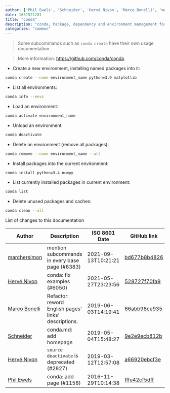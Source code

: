 ```yaml
---
author: ['Phil Ewels', 'Schneider', 'Hervé Nivon', 'Marco Bonelli', 'marchersimon']
date: 1631521281
title: "conda"
description: "conda, Package, dependency and environment management for any programming language."
categories: "common"
---
```

> Some subcommands such as `conda create` have their own usage documentation.

> More information: <https://github.com/conda/conda>.

- Create a new environment, installing named packages into it:

```bash
conda create --name environment_name python=3.9 matplotlib
```

- List all environments:

```bash
conda info --envs
```

- Load an environment:

```bash
conda activate environment_name
```

- Unload an environment:

```bash
conda deactivate
```

- Delete an environment (remove all packages):

```bash
conda remove --name environment_name --all
```

- Install packages into the current environment:

```bash
conda install python=3.4 numpy
```

- List currently installed packages in current environment:

```bash
conda list
```

- Delete unused packages and caches:

```bash
conda clean --all
```
List of changes to this documentation


Author | Description | ISO 8601 Date | GitHub link
------|-----|-----|-----
[marchersimon](mailto:50295997+marchersimon@users.noreply.github.com) | mention subcommands in every base page (#6383) | 2021-09-13T10:21:21 | [bd677b8b4826](https://github.com/tldr-pages/tldr/commit/bd677b8b48260e301fb99fea794f4dc1458d1562)
[Hervé Nivon](mailto:herve.nivon@gmail.com) | conda: fix examples (#6050) | 2021-05-27T23:23:56 | [528727f70fa9](https://github.com/tldr-pages/tldr/commit/528727f70fa9d57b148ff8850068afdaedb96cd0)
[Marco Bonelli](mailto:marco@mebeim.net) | Refactor: reword English pages' links' descriptions. | 2019-06-03T14:19:41 | [66abb98ce935](https://github.com/tldr-pages/tldr/commit/66abb98ce935c0f4516bf30c4d6da72180d5a3ab)
[Schneider](mailto:lucas.schneider@sap.com) | conda.md: add homepage | 2019-05-04T15:48:27 | [9e2e9ecb812b](https://github.com/tldr-pages/tldr/commit/9e2e9ecb812b85ea4e7c8fe9d556238c9d123859)
[Hervé Nivon](mailto:herve.nivon@gmail.com) | `source deactivate` is deprecated (#2827) | 2019-03-12T12:57:08 | [a66920ebcf3e](https://github.com/tldr-pages/tldr/commit/a66920ebcf3e4c0cf1a74945381c347f6b80bb24)
[Phil Ewels](mailto:phil.ewels@scilifelab.se) | conda: add page (#1158) | 2016-11-29T10:14:38 | [fffe42cf5dff](https://github.com/tldr-pages/tldr/commit/fffe42cf5dffe358fc7be6580b87916dba7e7ba7)

